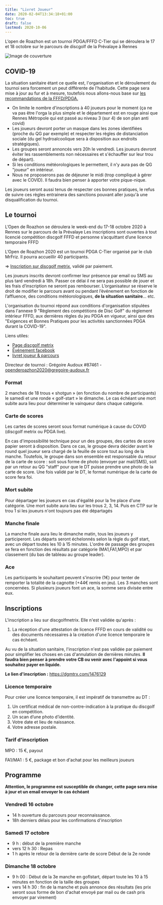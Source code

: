 ```yaml
---
title: "Livret Joueur"
date: 2020-02-04T13:34:18+01:00
toc: true
draft: false
lastmod: 2020-10-06
---
```


L’open de Roazhon est un tournoi PDGA/FFFD C-Tier qui se déroulera le 17 et 18 octobre sur le parcours de discgolf de la Prévalaye à Rennes

<!--more-->

![Image de couverture](/affiche.jpg)


## COVID-19

La situation sanitaire étant ce quelle est, l'organisation et le déroulement du tournoi sera forcement un peut différente de l'habitude. Cette page sera mise à jour au fur et à mesure, toutefois nous allons-nous base sur [les recommandations de la FFFD/PDGA.](/PDGA_exigences_et_bonnes_pratiques_discgolf_durant_Covid19_FR.pdf)

 - On limite le nombre d'inscriptions à 40 joueurs pour le moment (ça ne va pas être l'orga la plus simple et le département est en rouge ainsi que Rennes Métropole qui est passé au niveau 3 (sur 4) de son plan anti covid)
 - Les joueurs devront porter un masque dans les zones identifiées (proche du QG par exemple) et respecter les règles de distanciation sociale (du gel hydroalcoolique sera à disposition aux endroits stratégiques).
 - Les groupes seront annoncés vers 20h le vendredi. Les joueurs devront éviter les rassemblements non nécessaires et s'échauffer sur leur trou de départ).
 - Si les conditions météorologiques le permettent, il n'y aura pas de QG "joueur" en intérieur. 
 - Nous ne proposerons pas de déjeuner le midi (trop compliqué à gérer avec le COVID). Il faudra bien penser à apporter votre pique-nique.

Les joueurs seront aussi tenus de respecter ces bonnes pratiques, le refus de suivre ces règles entrainera des sanctions pouvant aller jusqu'à une disqualification du tournoi.

## Le tournoi

L’Open de Roazhon se déroulera le week-end du 17-18 octobre 2020 à Rennes sur le parcours de la Prévalaye
Les inscriptions sont ouvertes à tout licencié compétition discgolf FFFD et personne s’acquittant d’une licence temporaire FFFD

L’Open de Roazhon 2020 est un tournoi PDGA C-Tier organisé par le club MrFriz. Il pourra accueillir 40 participants. 

=> [Inscription sur discgolf metrix](https://discgolfmetrix.com/1155967), validé par paiement.

Les joueurs inscrits devront confirmer leur présence par email ou SMS au plus tard vendredi à 18h. Passer ce délai il ne sera pas possible de jouer et les frais d’inscription ne seront pas rembourser.
L’organisateur se réserve le droit de modifier le parcours avant ou pendant l’événement en fonction de l’affluence, des
conditions météorologiques, __de la situation sanitaire__… etc.

L'organisation du tournoi répond aux conditions d'organisation stipulées dans l'annexe 9 "Règlement des compétitions de Disc Golf" du règlement intérieur FFFD, aux dernières règles du jeu PDGA en vigueur, ainsi que des "Exigences et Bonnes Pratiques pour les activités sanctionnées PDGA durant la COVID-19". 

Liens utiles:

 - [Page discgolf metrix](https://discgolfmetrix.com/1476129)
 - [Événement facebook]()
 - [livret joueur & parcours](https://open-de-roazhon-2020.now.sh)

Directeur de tournoi
: Grégoire Audoux #87461 - <openderoazhon2020@gregoire-audoux.fr>

### Format
2 manches de 18 trous « shotgun » (en fonction du nombre de participants) le samedi et une ronde « golf-start » le dimanche. Le cas échéant une mort subite aura lieu pour déterminer le vainqueur dans chaque catégorie.

### Carte de scores

Les cartes de scores seront sous format numérique à cause du COVID (discgolf metrix ou PDGA live).
  
En cas d'impossibilité technique pour un des groupes, des cartes de score papier seront à disposition. Dans ce cas, le groupe devra décider avant le round quel joueur sera chargé de la feuille de score tout au long de la manche. Toutefois, le groupe dans son ensemble est responsable du retour de la carte de score : soit sous forme de photo (envoyer par mail/SMS), soit par un retour au QG "staff" pour que le DT puisse prendre une photo de la carte de score. Une fois validé par le DT, le format numérique de la carte de score fera foi.

### Mort subite

Pour départager les joueurs en cas d'égalité pour la 1re place d'une catégorie.
Une mort subite aura lieu sur les trous 2, 3, 14. Puis en CTP sur le trou 1 si les joueurs n'ont toujours pas été départagés

### Manche finale
La manche finale aura lieu le dimanche matin, tous les joueurs y participeront.
Les départs seront échelonnés selon la règle du golf start, avec un départ toutes les 10 à 15 minutes.
L'ordre de passage des groupes se fera en fonction des résultats par catégorie (MA1,FA1,MPO) et par classement (du bas de tableau au groupe leader). 


### Ace

Les participants le souhaitant peuvent s'inscrire (1€) pour tenter de remporter la totalité de la cagnotte (+44€ remis en jeu).
Les 3 manches sont concernées. Si plusieurs joueurs font un ace, la somme sera divisée entre eux.

## Inscriptions

L'inscription a lieu sur discgolfmetrix. Elle n'est validée qu'après :

1. La réception d'une attestation de licence FFFD en cours de validité ou des documents nécessaires à la création d'une licence temporaire le cas échéant.

Au vu de la situation sanitaire, l'inscription n'est pas validée par paiement pour simplifier les choses en cas d'annulation de dernières minutes. __Il faudra bien penser à prendre votre CB ou venir avec l'appoint si vous souhaitez payer en liquide.__


__Le lien d'inscription :__ https://dgmtrx.com/1476129


### Licence temporaire

Pour créer une licence temporaire, il est impératif de transmettre au DT :

1. Un certificat médical de non-contre-indication à la pratique du discgolf en compétition.
2. Un scan d’une photo d’identité.
3. Votre date et lieu de naissance.
4. Votre adresse postale.



### Tarif d'inscription

MPO
: 15 €, payout

FA1/MA1
: 5 €, package et bon d'achat pour les meilleurs joueurs

## Programme

__Attention, le programme est susceptible de changer, cette page sera mise à jour et un email envoyer le cas échéant__

### Vendredi 16 octobre
- 14 h ouverture du parcours pour reconnaissance.
- 18h derniers délais pour les confirmations d'inscription 

### Samedi 17 octobre

- 9 h : début de la première manche
- vers 12 h 30 : Repas 
- 1 h après le retour de la dernière carte de score Début de la 2e ronde

### Dimanche 18 octobre

 - 9 h 00 : Début de la 3e manche en goflstart, départ toute les 10 à 15 minutes en fonction de la taille des groupes
 - vers 14 h 30 : fin de la manche et puis annonce des résultats (les prix seront sous forme de bon d'achat envoyé par mail ou de cash pris envoyer par virement)
